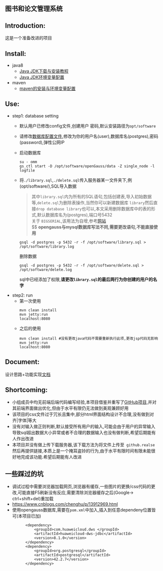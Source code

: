 图书和论文管理系统
---

## Introduction:
这是一个准备改进的项目

## Install:
- java8
  - [Java JDK下载与安装教程](http://c.biancheng.net/view/1286.html)
  - [Java JDK环境变量配置](http://c.biancheng.net/view/1290.html)
- maven
  - [maven的安装与环境变量配置](http://c.biancheng.net/maven2/install-configure.html)


## Use:
- step1: database setting
  - 默认用户已修改config文件,创建用户 密码,默认安装路径为`opt/software`
  - 请修改[数据库配置文件](src\main\resources\db.properties),修改为你的用户名(user),数据库名(postgres),密码(password),弹性公网IP
  - 启动数据库
    ```shell
    su - omm
    gs_ctl start -D /opt/software/openGauss/data -Z single_node -l logfile
    ```
  - 将`./library.sql`,`./delete.sql`传入服务器某一文件夹下,例(opt/software/),SQL导入数据
    >其中`library.sql`内为所有的SQL语句,包括创建表,导入初始数据等,`delete.sql`为删除表操作,当然你可以新建数据库 `library`然后直接`drop database library`也可以,本文采用删除数据库中的表的形式,默认数据库名为(postgres),端口号5432<br>
    >关于 `BIGSERIAL`,该用法为自增,参考[网站](https://www.w3cschool.cn/qysrc/qysrc-6ea8376f.html)<br>$$
    >**opengauss与mysql数据库写法不同,需要更改语句,不能直接使用**<br>  

    ```shell
    gsql -d postgres -p 5432 -r -f /opt/software/library.sql > /opt/software/library.log
    ```
    删除数据
    ```shell
    gsql -d postgres -p 5432 -r -f /opt/software/delete.sql > /opt/software/delete.log
    ```
    sql中已经添加了权限,**请更改`library.sql`的最后两行为你创建的用户的名字**
- step2: run
  - 第一次使用
    ```shell
    mvn clean install
    mvn jetty:run
    localhost:8080
    ```
  - 之后的使用
    ```shell
    mvn clean install #没有更改java代码不需要重新执行此项,更改jsp代码无影响
    mvn jetty:run
    localhost:8080
    ```
## Document: 
设计思路+功能实现[文档](./Document.md)

## Shortcoming:
- 小组成员中均无前端后端代码编写经验,本项目借鉴并重写了[GitHub项目](https://github.com/zhanghuanhao/LibrarySystem),并对其前端界面做出优化,但由于水平有限仍无法做到美观兼顾好用
- 该项目的css文件过于冗长且集中,部分html界面结构设计不合理,没有做到对齐|字体|等大
- 没有对输入做正则判断,默认接受所有用户的输入,可能会由于用户的异常输入导致sql超出数据大小异常或者不合理的数据输入也没有做判断,希望后期能有人作出改进
- 本项目并没有做上传下载服务器,该下载方法为将文件上传至` github.realse`然后再提供链接,本质上是一个掩耳盗铃的行为,由于水平有限时间有限未能很好地完成该功能.希望后期能有人改进

## 一些踩过的坑
- 调试过程中需要浏览器加载网页,浏览器有缓存,一些图片的更换/css代码的更改,可能直接F5刷新没有反应,需要清除浏览器缓存之后(Google-> ctrl+shift+del)重加载
- https://www.cnblogs.com/chenghu/p/13912969.html
- 使用opengauss数据库,需要在`pom.xml`中加入,插入到任意dependeny位置皆可(本项目已加)
  ```shell
        <dependency>
            <groupId>com.huaweicloud.dws </groupId>
            <artifactId>huaweicloud-dws-jdbc</artifactId>
            <version>8.1.0</version> 
        </dependency>
        <dependency>
            <groupId>org.postgresql</groupId>
            <artifactId>postgresql</artifactId>
            <version>42.2.7</version>
        </dependency>
  ```

